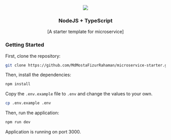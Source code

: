 <p align="center">
  <img src="https://avatars.githubusercontent.com/u/9950313?s=50&v=4">
  <h3 align="center">NodeJS + TypeScript</h3>
  <p align="center">[A starter template for microservice]</p>
</p>

### Getting Started

First, clone the repository:

```bash
git clone https://github.com/MdMostaFizurRahaman/microservice-starter.git
```

Then, install the dependencies:

```bash
npm install
```

Copy the `.env.example` file to `.env` and change the values to your own.

```bash
cp .env.example .env
```

Then, run the application:

```bash
npm run dev
``` 

Application is running on port 3000.

